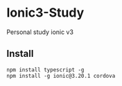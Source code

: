 # Ionic3-Study
Personal study ionic v3

## Install

```
npm install typescript -g
npm install -g ionic@3.20.1 cordova
```